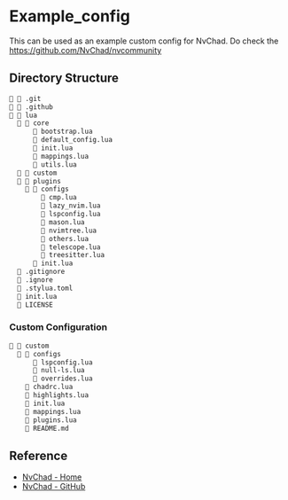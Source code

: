 # Example_config

This can be used as an example custom config for NvChad. Do check the
https://github.com/NvChad/nvcommunity

## Directory Structure

```txt
  .git
  .github
  lua
    core
       bootstrap.lua
       default_config.lua
       init.lua
       mappings.lua
       utils.lua
    custom
    plugins
      configs
         cmp.lua
         lazy_nvim.lua
         lspconfig.lua
         mason.lua
         nvimtree.lua
         others.lua
         telescope.lua
         treesitter.lua
       init.lua
   .gitignore
  󰈚 .ignore
   .stylua.toml
   init.lua
   LICENSE
```

### Custom Configuration

```txt
  custom
    configs
       lspconfig.lua
       null-ls.lua
       overrides.lua
     chadrc.lua
     highlights.lua
     init.lua
     mappings.lua
     plugins.lua
     README.md
```

## Reference

- [NvChad - Home](https://nvchad.com/)
- [NvChad - GitHub](https://github.com/NvChad/NvChad)
